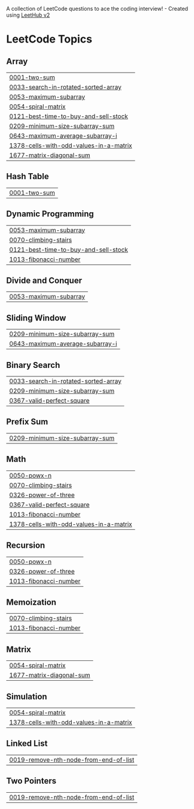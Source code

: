 A collection of LeetCode questions to ace the coding interview! - Created using [LeetHub v2](https://github.com/arunbhardwaj/LeetHub-2.0)
<!---LeetCode Topics Start-->
# LeetCode Topics
## Array
|  |
| ------- |
| [0001-two-sum](https://github.com/avula00/Leetcode/tree/master/0001-two-sum) |
| [0033-search-in-rotated-sorted-array](https://github.com/avula00/Leetcode/tree/master/0033-search-in-rotated-sorted-array) |
| [0053-maximum-subarray](https://github.com/avula00/Leetcode/tree/master/0053-maximum-subarray) |
| [0054-spiral-matrix](https://github.com/avula00/Leetcode/tree/master/0054-spiral-matrix) |
| [0121-best-time-to-buy-and-sell-stock](https://github.com/avula00/Leetcode/tree/master/0121-best-time-to-buy-and-sell-stock) |
| [0209-minimum-size-subarray-sum](https://github.com/avula00/Leetcode/tree/master/0209-minimum-size-subarray-sum) |
| [0643-maximum-average-subarray-i](https://github.com/avula00/Leetcode/tree/master/0643-maximum-average-subarray-i) |
| [1378-cells-with-odd-values-in-a-matrix](https://github.com/avula00/Leetcode/tree/master/1378-cells-with-odd-values-in-a-matrix) |
| [1677-matrix-diagonal-sum](https://github.com/avula00/Leetcode/tree/master/1677-matrix-diagonal-sum) |
## Hash Table
|  |
| ------- |
| [0001-two-sum](https://github.com/avula00/Leetcode/tree/master/0001-two-sum) |
## Dynamic Programming
|  |
| ------- |
| [0053-maximum-subarray](https://github.com/avula00/Leetcode/tree/master/0053-maximum-subarray) |
| [0070-climbing-stairs](https://github.com/avula00/Leetcode/tree/master/0070-climbing-stairs) |
| [0121-best-time-to-buy-and-sell-stock](https://github.com/avula00/Leetcode/tree/master/0121-best-time-to-buy-and-sell-stock) |
| [1013-fibonacci-number](https://github.com/avula00/Leetcode/tree/master/1013-fibonacci-number) |
## Divide and Conquer
|  |
| ------- |
| [0053-maximum-subarray](https://github.com/avula00/Leetcode/tree/master/0053-maximum-subarray) |
## Sliding Window
|  |
| ------- |
| [0209-minimum-size-subarray-sum](https://github.com/avula00/Leetcode/tree/master/0209-minimum-size-subarray-sum) |
| [0643-maximum-average-subarray-i](https://github.com/avula00/Leetcode/tree/master/0643-maximum-average-subarray-i) |
## Binary Search
|  |
| ------- |
| [0033-search-in-rotated-sorted-array](https://github.com/avula00/Leetcode/tree/master/0033-search-in-rotated-sorted-array) |
| [0209-minimum-size-subarray-sum](https://github.com/avula00/Leetcode/tree/master/0209-minimum-size-subarray-sum) |
| [0367-valid-perfect-square](https://github.com/avula00/Leetcode/tree/master/0367-valid-perfect-square) |
## Prefix Sum
|  |
| ------- |
| [0209-minimum-size-subarray-sum](https://github.com/avula00/Leetcode/tree/master/0209-minimum-size-subarray-sum) |
## Math
|  |
| ------- |
| [0050-powx-n](https://github.com/avula00/Leetcode/tree/master/0050-powx-n) |
| [0070-climbing-stairs](https://github.com/avula00/Leetcode/tree/master/0070-climbing-stairs) |
| [0326-power-of-three](https://github.com/avula00/Leetcode/tree/master/0326-power-of-three) |
| [0367-valid-perfect-square](https://github.com/avula00/Leetcode/tree/master/0367-valid-perfect-square) |
| [1013-fibonacci-number](https://github.com/avula00/Leetcode/tree/master/1013-fibonacci-number) |
| [1378-cells-with-odd-values-in-a-matrix](https://github.com/avula00/Leetcode/tree/master/1378-cells-with-odd-values-in-a-matrix) |
## Recursion
|  |
| ------- |
| [0050-powx-n](https://github.com/avula00/Leetcode/tree/master/0050-powx-n) |
| [0326-power-of-three](https://github.com/avula00/Leetcode/tree/master/0326-power-of-three) |
| [1013-fibonacci-number](https://github.com/avula00/Leetcode/tree/master/1013-fibonacci-number) |
## Memoization
|  |
| ------- |
| [0070-climbing-stairs](https://github.com/avula00/Leetcode/tree/master/0070-climbing-stairs) |
| [1013-fibonacci-number](https://github.com/avula00/Leetcode/tree/master/1013-fibonacci-number) |
## Matrix
|  |
| ------- |
| [0054-spiral-matrix](https://github.com/avula00/Leetcode/tree/master/0054-spiral-matrix) |
| [1677-matrix-diagonal-sum](https://github.com/avula00/Leetcode/tree/master/1677-matrix-diagonal-sum) |
## Simulation
|  |
| ------- |
| [0054-spiral-matrix](https://github.com/avula00/Leetcode/tree/master/0054-spiral-matrix) |
| [1378-cells-with-odd-values-in-a-matrix](https://github.com/avula00/Leetcode/tree/master/1378-cells-with-odd-values-in-a-matrix) |
## Linked List
|  |
| ------- |
| [0019-remove-nth-node-from-end-of-list](https://github.com/avula00/Leetcode/tree/master/0019-remove-nth-node-from-end-of-list) |
## Two Pointers
|  |
| ------- |
| [0019-remove-nth-node-from-end-of-list](https://github.com/avula00/Leetcode/tree/master/0019-remove-nth-node-from-end-of-list) |
<!---LeetCode Topics End-->